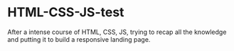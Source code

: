 # HTML-CSS-JS-test
After a intense course of HTML, CSS, JS, trying to recap all the knowledge and putting it to build a responsive landing page.
